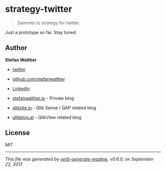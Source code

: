 # strategy-twitter

> Sammler.io strategy for twitter.

Just a prototype so far. Stay tuned.

## Author
**Stefan Walther**

* [twitter](http://twitter.com/waltherstefan)  
* [github.com/stefanwalther](http://github.com/stefanwalther) 
* [LinkedIn](https://www.linkedin.com/in/stefanwalther/) 

* [stefanwalther.io](http://stefanwalther.io) - Private blog
* [qliksite.io](http://qliksite.io) - Qlik Sense / QAP related blog
* [qlikblog.at](http://qlikblog.at) - QlikView related blog

## License
MIT

***

_This file was generated by [verb-generate-readme](https://github.com/verbose/verb-generate-readme), v0.6.0, on September 22, 2017._

